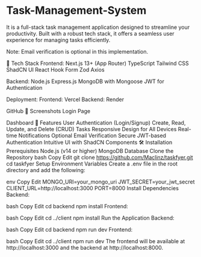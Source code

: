 # Task-Management-System
It is a full-stack task management application designed to streamline your productivity. Built with a robust tech stack, it offers a seamless user experience for managing tasks efficiently.

Note: Email verification is optional in this implementation.

🚀 Tech Stack
Frontend:
Next.js 13+ (App Router)
TypeScript
Tailwind CSS
ShadCN UI
React Hook Form
Zod
Axios

Backend:
Node.js
Express.js
MongoDB with Mongoose
JWT for Authentication

Deployment:
Frontend: Vercel
Backend: Render

GitHub
📸 Screenshots
Login Page


Dashboard
🧰 Features
User Authentication (Login/Signup)
Create, Read, Update, and Delete (CRUD) Tasks
Responsive Design for All Devices
Real-time Notifications
Optional Email Verification
Secure JWT-based Authentication
Intuitive UI with ShadCN Components
🛠️ Installation
Prerequisites
Node.js (v14 or higher)
MongoDB Database
Clone the Repository
bash
Copy
Edit
git clone https://github.com/Maclinz/taskfyer.git
cd taskfyer
Setup Environment Variables
Create a .env file in the root directory and add the following:

env
Copy
Edit
MONGO_URI=your_mongo_uri
JWT_SECRET=your_jwt_secret
CLIENT_URL=http://localhost:3000
PORT=8000
Install Dependencies
Backend:

bash
Copy
Edit
cd backend
npm install
Frontend:

bash
Copy
Edit
cd ../client
npm install
Run the Application
Backend:

bash
Copy
Edit
cd backend
npm run dev
Frontend:

bash
Copy
Edit
cd ../client
npm run dev
The frontend will be available at http://localhost:3000 and the backend at http://localhost:8000.
